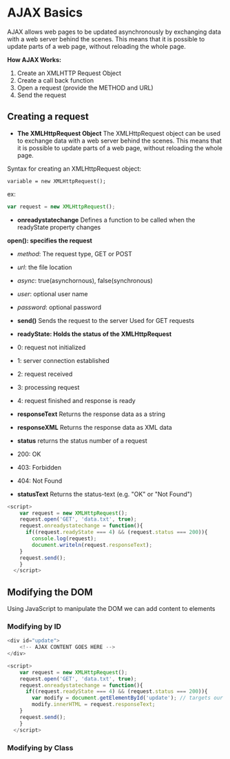 # AJAX Basics
AJAX allows web pages to be updated asynchronously by exchanging data with a web server behind the scenes. This means that it is possible to update parts of a web page, without reloading the whole page.

**How AJAX Works:**

1. Create an XMLHTTP Request Object
2. Create a call back function
3. Open a request (provide the METHOD and URL)
4. Send the request

## Creating a request

* **The XMLHttpRequest Object**
The XMLHttpRequest object can be used to exchange data with a web server behind the scenes. This means that it is possible to update parts of a web page, without reloading the whole page.

Syntax for creating an XMLHttpRequest object:
```
variable = new XMLHttpRequest();
```

ex: 
```javascript
var request = new XMLHttpRequest(); 
```

* **onreadystatechange**
Defines a function to be called when the readyState property changes

**open(): specifies the request**
* *method*: The request type, GET or POST
* *url*: the file location
* *async*: true(asynchornous), false(synchronous)
* *user*: optional user name
* *password*: optional password

* **send()**
Sends the request to the server
Used for GET requests


* **readyState: Holds the status of the XMLHttpRequest**
* 0: request not initialized
* 1: server connection established
* 2: request received
* 3: processing request
* 4: request finished and response is ready

* **responseText**
Returns the response data as a string

* **responseXML**
Returns the response data as XML data

* **status**
returns the status number of a request
* 200: OK
* 403: Forbidden
* 404: Not Found

* **statusText**
Returns the status-text (e.g. "OK" or "Not Found")

```javascript
<script>
    var request = new XMLHttpRequest();
    request.open('GET', 'data.txt', true);
    request.onreadystatechange = function(){
      if((request.readyState === 4) && (request.status === 200)){
        console.log(request);
        document.writeln(request.responseText);
    }
    request.send();
    }
  </script>
```

## Modifying the DOM
Using JavaScript to manipulate the DOM we can add content to elements

### Modifying by ID
```javascript
<div id="update">
    <!-- AJAX CONTENT GOES HERE -->
</div>

<script>
    var request = new XMLHttpRequest();
    request.open('GET', 'data.txt', true);
    request.onreadystatechange = function(){
      if((request.readyState === 4) && (request.status === 200)){
        var modify = document.getElementById('update'); // targets our div
        modify.innerHTML = request.responseText;
    }
    request.send();
    }
  </script>
```

### Modifying by Class

